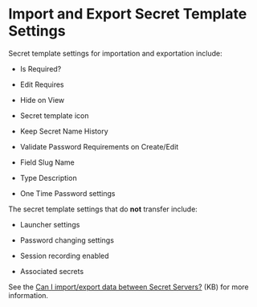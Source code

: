 [title]: # (Import and Export Secret Template Settings)
[tags]: # (Import,Export)
[priority]: # (1000)

# Import and Export Secret Template Settings

Secret template settings for importation and exportation include: 

- Is Required?

- Edit Requires

- Hide on View

- Secret template icon

- Keep Secret Name History

- Validate Password Requirements on Create/Edit

- Field Slug Name

- Type Description

- One Time Password settings

 The secret template settings that do **not** transfer include:

- Launcher settings

- Password changing settings

- Session recording enabled

- Associated secrets

See the [Can I import/export data between Secret Servers?](https://thycotic.force.com/support/s/article/Can-I-import-export-data-between-Secret-Servers) (KB) for more information.
